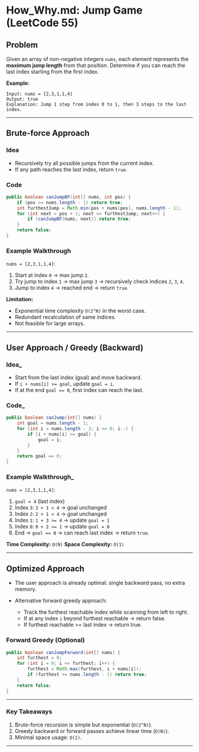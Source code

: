 # How\_Why.md: Jump Game (LeetCode 55)

## Problem

Given an array of non-negative integers `nums`, each element represents the **maximum jump length** from that position. Determine if you can reach the last index starting from the first index.

**Example:**

```
Input: nums = [2,3,1,1,4]
Output: true
Explanation: Jump 1 step from index 0 to 1, then 3 steps to the last index.
```

---

## Brute-force Approach

### Idea

* Recursively try all possible jumps from the current index.
* If any path reaches the last index, return `true`.

### Code

```java
public boolean canJumpBF(int[] nums, int pos) {
    if (pos >= nums.length - 1) return true;
    int furthestJump = Math.min(pos + nums[pos], nums.length - 1);
    for (int next = pos + 1; next <= furthestJump; next++) {
        if (canJumpBF(nums, next)) return true;
    }
    return false;
}
```

### Example Walkthrough

`nums = [2,3,1,1,4]`:

1. Start at index `0` → max jump `2`.
2. Try jump to index `1` → max jump `3` → recursively check indices `2`, `3`, `4`.
3. Jump to index `4` → reached end → return `true`.

**Limitation:**

* Exponential time complexity `O(2^N)` in the worst case.
* Redundant recalculation of same indices.
* Not feasible for large arrays.

---

## User Approach / Greedy (Backward)

### Idea_

* Start from the last index (goal) and move backward.
* If `i + nums[i] >= goal`, update `goal = i`.
* If at the end `goal == 0`, first index can reach the last.

### Code_

```java
public boolean canJump(int[] nums) {
    int goal = nums.length - 1;
    for (int i = nums.length - 2; i >= 0; i--) {
        if (i + nums[i] >= goal) {
            goal = i;
        }
    }
    return goal == 0;
}
```

### Example Walkthrough_

`nums = [2,3,1,1,4]`:

1. `goal = 4` (last index)
2. Index `3`: `3 + 1 < 4` → goal unchanged
3. Index `2`: `2 + 1 < 4` → goal unchanged
4. Index `1`: `1 + 3 >= 4` → update `goal = 1`
5. Index `0`: `0 + 2 >= 1` → update `goal = 0`
6. End → `goal == 0` → can reach last index → return `true`.

**Time Complexity:** `O(N)`
**Space Complexity:** `O(1)`

---

## Optimized Approach

* The user approach is already optimal: single backward pass, no extra memory.
* Alternative forward greedy approach:

  * Track the furthest reachable index while scanning from left to right.
  * If at any index `i` beyond furthest reachable → return false.
  * If furthest reachable >= last index → return true.

### Forward Greedy (Optional)

```java
public boolean canJumpForward(int[] nums) {
    int furthest = 0;
    for (int i = 0; i <= furthest; i++) {
        furthest = Math.max(furthest, i + nums[i]);
        if (furthest >= nums.length - 1) return true;
    }
    return false;
}
```

---

### Key Takeaways

1. Brute-force recursion is simple but exponential (`O(2^N)`).
2. Greedy backward or forward passes achieve linear time (`O(N)`).
3. Minimal space usage: `O(1)`.

---
